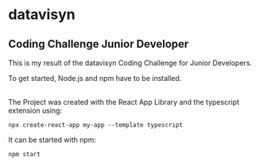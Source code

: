 # datavisyn
## Coding Challenge Junior Developer

This is my result of the datavisyn Coding Challenge for Junior Developers.

To get started, Node.js and npm have to be installed.

<br>
The Project was created with the React App Library and the typescript extension using:


`npx create-react-app my-app --template typescript`

It can be started with npm:

`npm start`
